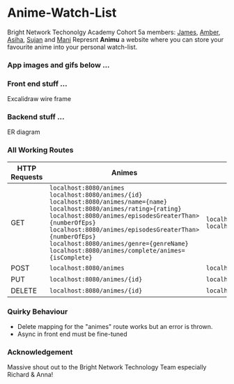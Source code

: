 # Anime-Watch-List
Bright Network Techonolgy Academy Cohort 5a members: [James](https://github.com/jamesdpli), [Amber](https://github.com/aakamara), [Asiha](https://github.com/aisha-png), [Sujan](https://github.com/kagami7410) and [Mani](https://github.com/Kozmo119) Represnt **Animu** a website where you can store your favourite anime into your personal watch-list.

### App images and gifs below ...

### Front end stuff ...
Excalidraw wire frame

### Backend stuff ...
ER diagram

### All Working Routes
| HTTP Requests | Animes                                                                                                                                                                                                                                                                                                                                                                                        | Genres                                                     | WatchLists                                               |
|---------------|-----------------------------------------------------------------------------------------------------------------------------------------------------------------------------------------------------------------------------------------------------------------------------------------------------------------------------------------------------------------------------------------------|------------------------------------------------------------|----------------------------------------------------------|
| GET           | `localhost:8080/animes` <br/> `localhost:8080/animes/{id}` <br/> `localhost:8080/animes/name={name}` <br/> `localhost:8080/animes/rating>{rating}` <br/> `localhost:8080/animes/episodesGreaterThan>{numberOfEps}` <br/> `localhost:8080/animes/episodesGreaterThan>{numberOfEps}` <br/> `localhost:8080/animes/genre={genreName}` <br/> `localhost:8080/animes/complete/animes={isComplete}` | `localhost:8080/genres` <br/> `localhost:8080/genres/{id}` | `localhost:8080/users` <br/> `localhost:8080/users/{id}` |
| POST          | `localhost:8080/animes`                                                                                                                                                                                                                                                                                                                                                                       | `localhost:8080/genres`                                    | `localhost:8080/users`                                   |
| PUT           | `localhost:8080/animes/{id}`                                                                                                                                                                                                                                                                                                                                                                  | `localhost:8080/genres/{id}`                               | `localhost:8080/users/{id}`                              |
| DELETE        | `localhost:8080/animes/{id}`                                                                                                                                                                                                                                                                                                                                                                  | `localhost:8080/genres/{id}`                               | `localhost:8080/users/{id}`                              |

### Quirky Behaviour 
- Delete mapping for the "animes" route works but an error is thrown.
- Async in front end must be fine-tuned

### Acknowledgement
Massive shout out to the Bright Network Technology Team especially Richard & Anna!
